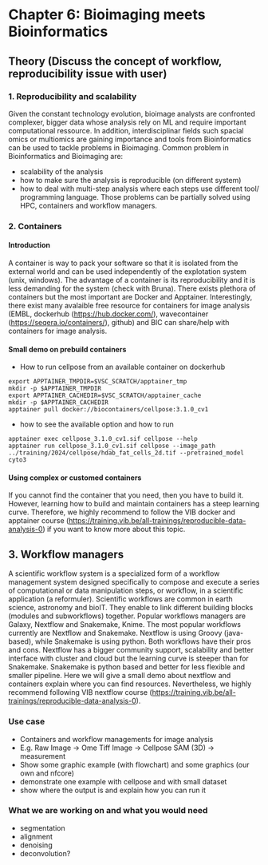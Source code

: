 # Chapter 6: Bioimaging meets Bioinformatics

##  Theory (Discuss the concept of workflow, reproducibility issue with user)
### 1. Reproducibility and scalability
Given the constant technology evolution, bioimage analysts are confronted complexer, bigger data whose analysis rely on ML and require important computational ressource. 
In addition, interdisciplinar fields such spacial omics or multiomics are gaining importance and tools from Bioinformatics can be used to tackle problems in Bioimaging.
Common problem in Bioinformatics and Bioimaging are: 
- scalability of the analysis
- how to make sure the analysis is reproducible (on different system)
- how to deal with multi-step analysis where each steps use different tool/ programming language.
Those problems can be partially solved using HPC, containers and workflow managers.

### 2. Containers

#### Introduction
A container is way to pack your software so that it is isolated from the external world and can be used independently of the explotation system (unix, windows). 
The advantage of a container is its reproducibility and it is less demanding for the system (check with Bruna). 
There exists plethora of containers but the most important are Docker and Apptainer. 
Interestingly, there exist many avalaible free resource for containers for image analysis (EMBL, dockerhub (https://hub.docker.com/), wavecontainer (https://seqera.io/containers/), github) and BIC can share/help with containers for image analysis. 

#### Small demo on prebuild containers
- How to run cellpose from an available container on dockerhub
```
export APPTAINER_TMPDIR=$VSC_SCRATCH/apptainer_tmp
mkdir -p $APPTAINER_TMPDIR
export APPTAINER_CACHEDIR=$VSC_SCRATCH/apptainer_cache
mkdir -p $APPTAINER_CACHEDIR
apptainer pull docker://biocontainers/cellpose:3.1.0_cv1
```
- how to see the available option and how to run
```
apptainer exec cellpose_3.1.0_cv1.sif cellpose --help
apptainer run cellpose_3.1.0_cv1.sif cellpose --image_path ../training/2024/cellpose/hdab_fat_cells_2d.tif --pretrained_model cyto3
```
#### Using complex or customed containers
If you cannot find the container that you need, then you have to build it.
However, learning how to build and maintain containers has a steep learning curve. 
Therefore, we highly recommend to follow the VIB docker and apptainer course (https://training.vib.be/all-trainings/reproducible-data-analysis-0) if you want to know more about this topic. 



## 3. Workflow managers

A scientific workflow system is a specialized form of a workflow management system designed specifically to compose and execute a series of computational or data manipulation steps, or workflow, in a scientific application (a reformuler). Scientific workflows are common in earth science, astronomy and bioIT.
They enable to link different building blocks (modules and subworkflows) together. Popular workflows managers are Galaxy, Nextflow and Snakemake, Knime. The most popular workflows currently are Nextflow and Snakemake. Nextflow is using Groovy (java-based), while Snakemake is using python. Both workflows have their pros and cons. Nextflow has a bigger community support, scalability and better interface with cluster and cloud but the learning curve is steeper than for Snakemake. Snakemake is python based and better for less flexible and smaller pipeline. Here we will give a small demo about nextflow and containers explain where you can find resources. Nevertheless, we highly recommend following VIB nextflow course (https://training.vib.be/all-trainings/reproducible-data-analysis-0).

### Use case 
- Containers and workflow managements for image analysis
-  E.g. Raw Image -> Ome Tiff Image -> Cellpose SAM (3D) -> measurement
- Show some graphic example (with flowchart) and some graphics (our own and nfcore) 
- demonstrate one example with cellpose and with small dataset
- show where the output is and explain how you can run it

### What we are working on and what you would need
- segmentation
- alignment
- denoising
- deconvolution?


